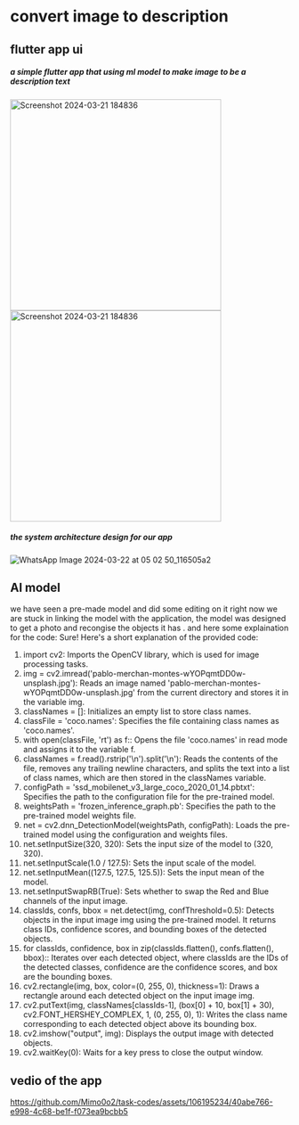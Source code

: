 

# convert image to description
## flutter app ui
##### a simple flutter app that using ml model to make image to be a description text

<img width="379" alt="Screenshot 2024-03-21 184836" src="https://github.com/Mimo0o2/task-codes/assets/106195234/994a3a61-43c9-43d4-906d-a884d51100d1">


<img width="379" alt="Screenshot 2024-03-21 184836" src="https://github.com/Mimo0o2/task-codes/assets/106195234/5dc85b77-ad34-4260-a5fc-1a0810ad4f2c">

##### the system architecture design for our app

![WhatsApp Image 2024-03-22 at 05 02 50_116505a2](https://github.com/Mimo0o2/task-codes/assets/106195234/0bcef8bf-2e85-41d0-9a1a-a8da9a1b708c)






## AI model
we have seen a pre-made model and did some editing on it 
right now we are stuck in linking the model with the application,
the model was designed to get a photo and recongise the objects it has .
and here some explaination for the code:
Sure! Here's a short explanation of the provided code:

1. import cv2: Imports the OpenCV library, which is used for image processing tasks.
2. img = cv2.imread('pablo-merchan-montes-wYOPqmtDD0w-unsplash.jpg'): Reads an image named 'pablo-merchan-montes-wYOPqmtDD0w-unsplash.jpg' from the current directory and stores it in the variable img.
3. classNames = []: Initializes an empty list to store class names.
4. classFile = 'coco.names': Specifies the file containing class names as 'coco.names'.
5. with open(classFile, 'rt') as f:: Opens the file 'coco.names' in read mode and assigns it to the variable f.
6. classNames = f.read().rstrip('\n').split('\n'): Reads the contents of the file, removes any trailing newline characters, and splits the text into a list of class names, which are then stored in the classNames variable.
7. configPath = 'ssd_mobilenet_v3_large_coco_2020_01_14.pbtxt': Specifies the path to the configuration file for the pre-trained model.
8. weightsPath = 'frozen_inference_graph.pb': Specifies the path to the pre-trained model weights file.
9. net = cv2.dnn_DetectionModel(weightsPath, configPath): Loads the pre-trained model using the configuration and weights files.
10. net.setInputSize(320, 320): Sets the input size of the model to (320, 320).
11. net.setInputScale(1.0 / 127.5): Sets the input scale of the model.
12. net.setInputMean((127.5, 127.5, 125.5)): Sets the input mean of the model.
13. net.setInputSwapRB(True): Sets whether to swap the Red and Blue channels of the input image.
14. classIds, confs, bbox = net.detect(img, confThreshold=0.5): Detects objects in the input image img using the pre-trained model. It returns class IDs, confidence scores, and bounding boxes of the detected objects.
15. for classIds, confidence, box in zip(classIds.flatten(), confs.flatten(), bbox):: Iterates over each detected object, where classIds are the IDs of the detected classes, confidence are the confidence scores, and box are the bounding boxes.
16. cv2.rectangle(img, box, color=(0, 255, 0), thickness=1): Draws a rectangle around each detected object on the input image img.
17. cv2.putText(img, classNames[classIds-1], (box[0] + 10, box[1] + 30), cv2.FONT_HERSHEY_COMPLEX, 1, (0, 255, 0), 1): Writes the class name corresponding to each detected object above its bounding box.
20. cv2.imshow("output", img): Displays the output image with detected objects.
21. cv2.waitKey(0): Waits for a key press to close the output window.

## vedio of the app


https://github.com/Mimo0o2/task-codes/assets/106195234/40abe766-e998-4c68-be1f-f073ea9bcbb5








